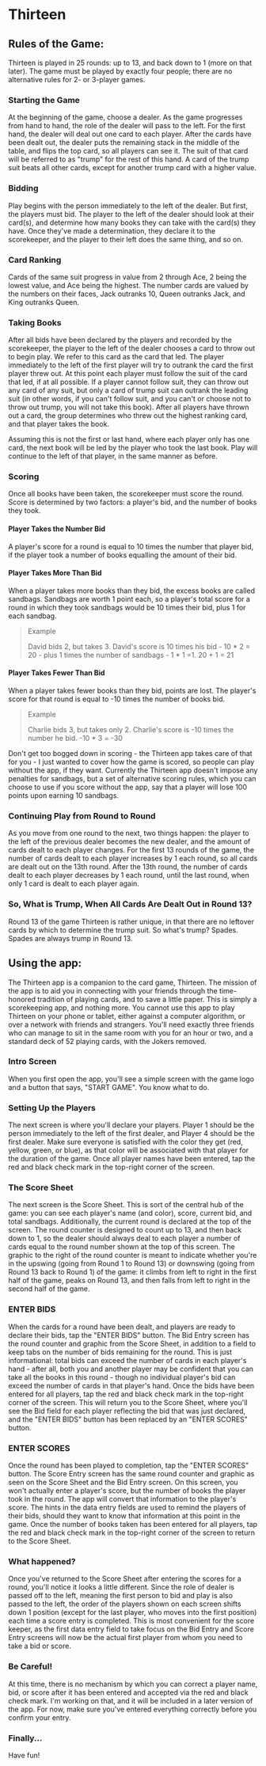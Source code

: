 # Thirteen

## Rules of the Game:

Thirteen is played in 25 rounds: up to 13, and back down to 1 (more on that later). The game must be played by exactly four people; there are no alternative rules for 2- or 3-player games.

### Starting the Game

At the beginning of the game, choose a dealer. As the game progresses from hand to hand, the role of the dealer will pass to the left. For the first hand, the dealer will deal out one card to each player. After the cards have been dealt out, the dealer puts the remaining stack in the middle of the table, and flips the top card, so all players can see it. The suit of that card will be referred to as "trump" for the rest of this hand. A card of the trump suit beats all other cards, except for another trump card with a higher value.

### Bidding

Play begins with the person immediately to the left of the dealer. But first, the players must bid. The player to the left of the dealer should look at their card(s), and determine how many books they can take with the card(s) they have. Once they've made a determination, they declare it to the scorekeeper, and the player to their left does the same thing, and so on.

### Card Ranking

Cards of the same suit progress in value from 2 through Ace, 2 being the lowest value, and Ace being the highest. The number cards are valued by the numbers on their faces, Jack outranks 10, Queen outranks Jack, and King outranks Queen.

### Taking Books

After all bids have been declared by the players and recorded by the scorekeeper, the player to the left of the dealer chooses a card to throw out to begin play. We refer to this card as the card that led. The player immediately to the left of the first player will try to outrank the card the first player threw out. At this point each player must follow the suit of the card that led, if at all possible. If a player cannot follow suit, they can throw out any card of any suit, but only a card of trump suit can outrank the leading suit (in other words, if you can't follow suit, and you can't or choose not to throw out trump, you will not take this book). After all players have thrown out a card, the group determines who threw out the highest ranking card, and that player takes the book.

Assuming this is not the first or last hand, where each player only has one card, the next book will be led by the player who took the last book. Play will continue to the left of that player, in the same manner as before.

### Scoring

Once all books have been taken, the scorekeeper must score the round. Score is determined by two factors: a player's bid, and the number of books they took.

#### Player Takes the Number Bid

A player's score for a round is equal to 10 times the number that player bid, if the player took a number of books equalling the amount of their bid.

#### Player Takes More Than Bid

When a player takes more books than they bid, the excess books are called sandbags. Sandbags are worth 1 point each, so a player's total score for a round in which they took sandbags would be 10 times their bid, plus 1 for each sandbag.

> Example
>
> David bids 2, but takes 3. David's score is 10 times his bid - 10 * 2 = 20 - plus 1 times the number of sandbags - 1 * 1 =1.
> 20 + 1 = 21

#### Player Takes Fewer Than Bid

When a player takes fewer books than they bid, points are lost. The player's score for that round is equal to -10 times the number of books bid.

> Example
>
> Charlie bids 3, but takes only 2. Charlie's score is -10 times the number he bid.
> -10 * 3 = -30

Don't get too bogged down in scoring - the Thirteen app takes care of that for you - I just wanted to cover how the game is scored, so people can play without the app, if they want. Currently the Thirteen app doesn't impose any penalties for sandbags, but a set of alternative scoring rules, which you can choose to use if you score without the app, say that a player will lose 100 points upon earning 10 sandbags.

### Continuing Play from Round to Round

As you move from one round to the next, two things happen: the player to the left of the previous dealer becomes the new dealer, and the amount of cards dealt to each player changes. For the first 13 rounds of the game, the number of cards dealt to each player increases by 1 each round, so all cards are dealt out on the 13th round. After the 13th round, the number of cards dealt to each player decreases by 1 each round, until the last round, when only 1 card is dealt to each player again.

### So, What is Trump, When All Cards Are Dealt Out in Round 13?

Round 13 of the game Thirteen is rather unique, in that there are no leftover cards by which to determine the trump suit. So what's trump? Spades. Spades are always trump in Round 13.

## Using the app:

The Thirteen app is a companion to the card game, Thirteen. The mission of the app is to aid you in connecting with your friends through the time-honored tradition of playing cards, and to save a little paper. This is simply a scorekeeping app, and nothing more. You cannot use this app to play Thirteen on your phone or tablet, either against a computer algorithm, or over a network with friends and strangers. You'll need exactly three friends who can manage to sit in the same room with you for an hour or two, and a standard deck of 52 playing cards, with the Jokers removed.

### Intro Screen

When you first open the app, you'll see a simple screen with the game logo and a button that says, "START GAME". You know what to do.

### Setting Up the Players

The next screen is where you'll declare your players. Player 1 should be the person immediately to the left of the first dealer, and Player 4 should be the first dealer. Make sure everyone is satisfied with the color they get (red, yellow, green, or blue), as that color will be associated with that player for the duration of the game. Once all player names have been entered, tap the red and black check mark in the top-right corner of the screen.

### The Score Sheet

The next screen is the Score Sheet. This is sort of the central hub of the game: you can see each player's name (and color), score, current bid, and total sandbags. Additionally, the current round is declared at the top of the screen. The round counter is designed to count up to 13, and then back down to 1, so the dealer should always deal to each player a number of cards equal to the round number shown at the top of this screen. The graphic to the right of the round counter is meant to indicate whether you're in the upswing (going from Round 1 to Round 13) or downswing (going from Round 13 back to Round 1) of the game: it climbs from left to right in the first half of the game, peaks on Round 13, and then falls from left to right in the second half of the game.

### ENTER BIDS

When the cards for a round have been dealt, and players are ready to declare their bids, tap the "ENTER BIDS" button. The Bid Entry screen has the round counter and graphic from the Score Sheet, in addition to a field to keep tabs on the number of bids remaining for the round. This is just informational: total bids can exceed the number of cards in each player's hand - after all, both you and another player may be confident that you can take all the books in this round - though no individual player's bid can exceed the number of cards in that player's hand. Once the bids have been entered for all players, tap the red and black check mark in the top-right corner of the screen. This will return you to the Score Sheet, where you'll see the Bid field for each player reflecting the bid that was just declared, and the "ENTER BIDS" button has been replaced by an "ENTER SCORES" button.

### ENTER SCORES

Once the round has been played to completion, tap the "ENTER SCORES" button. The Score Entry screen has the same round counter and graphic as seen on the Score Sheet and the Bid Entry screen. On this screen, you won't actually enter a player's score, but the number of books the player took in the round. The app will convert that information to the player's score. The hints in the data entry fields are used to remind the players of their bids, should they want to know that information at this point in the game. Once the number of books taken has been entered for all players, tap the red and black check mark in the top-right corner of the screen to return to the Score Sheet.

### What happened?

Once you've returned to the Score Sheet after entering the scores for a round, you'll notice it looks a little different. Since the role of dealer is passed off to the left, meaning the first person to bid and play is also passed to the left, the order of the players shown on each screen shifts down 1 position (except for the last player, who moves into the first position) each time a score entry is completed. This is most convenient for the score keeper, as the first data entry field to take focus on the Bid Entry and Score Entry screens will now be the actual first player from whom you need to take a bid or score.

### Be Careful!

At this time, there is no mechanism by which you can correct a player name, bid, or score after it has been entered and accepted via the red and black check mark. I'm working on that, and it will be included in a later version of the app. For now, make sure you've entered everything correctly before you confirm your entry.

### Finally...

Have fun!